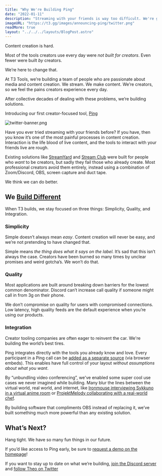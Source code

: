 ```yaml
---
title: "Why We're Building Ping"
date: "2022-01-11"
description: "Streaming with your friends is way too difficult. We're going to fix it. What if Zoom was built for streamers? 🤔"
imageURL: "https://t3.gg/images/announcing-ping/twitter.png"
readMore: true
layout: "../../../layouts/BlogPost.astro"
---
```


Content creation is hard.

Most of the tools creators use every day were _not built for creators_. Even fewer were built _by_ creators.

We’re here to change that.

At T3 Tools, we’re building a team of people who are passionate about media and content creation. We stream. We make content. We’re creators, so we feel the pains creators experience every day.

After collective decades of dealing with these problems, we’re building solutions.

Introducing our first creator-focused tool, [Ping](https://ping.t3.gg)

![twitter-banner.png](/images/announcing-ping/twitter.png)

Have you ever tried streaming with your friends before? If you have, then you know it’s one of the most painful processes in content creation. Interaction is the life blood of live content, and the tools to interact with your friends live are rough.

Existing solutions like [StreamYard](https://streamyard.com/) and [Stream Club](https://www.stream.club/) were built for people who _want_ to be creators, but sadly they fail those who already create. Most professional creators avoid them entirely, instead using a combination of Zoom/Discord, OBS, screen capture and duct tape.

We think we can do better.

## We [Build Different](https://www.youtube.com/watch?v=EtbkbEiV7vs)

When T3 builds, we stay focused on three things: Simplicity, Quality, and Integration.

### Simplicity

Simple doesn’t always mean _easy_. Content creation will never be easy, and we’re not pretending to have changed that.

Simple means _the thing does what it says on the label._ It’s sad that this isn’t always the case. Creators have been burned so many times by unclear promises and weird gotcha’s. We won’t do that.

### Quality

Most applications are built around breaking down barriers for the lowest common denominator. Discord can’t increase call quality if someone might call in from 3g on their phone.

We don’t compromise on quality for users with compromised connections. Low latency, high quality feeds are the default experience when you’re using our products.

### Integration

Creator tooling companies are often eager to reinvent the car. We're building the world’s best tires.

Ping integrates directly with the tools you already know and love. Every participant in a Ping call can be [added as a separate source](https://ping.t3.gg/info/help) (via browser embeds). This enables have full control of your layout _without assumptions about what you want_.

By “unbundling video conferencing”, we've enabled some super cool use cases we never imagined while building. Many blur the lines between the virtual world, real world, and internet, like [Ironmouse interviewing Sykkuno in a virtual anime room](https://www.youtube.com/watch?v=VlmBYFNnZ84) or [ProjektMelody collaborating with a real-world chef](https://clips.twitch.tv/ColorfulMotionlessEggplantYouDontSay-xc0PKPFGp_UB3s-K).

By building software that compliments OBS instead of replacing it, we’ve built something much more powerful than any existing solution.

## What’s Next?

Hang tight. We have so many fun things in our future.

If you’d like access to Ping early, be sure to [request a demo on the homepage](https://ping.t3.gg)!

If you want to stay up to date on what we’re building, [join the Discord server](https://discord.gg/geqK8VEdSb) and [follow Theo on Twitter](https://twitter.com/t3dotgg)
